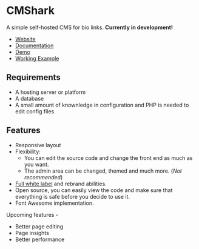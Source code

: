 # CMShark
A simple self-hosted CMS for bio links.
**Currently in development!**

- [Website](https://cmshark.com)
- [Documentation](https://docs.cmshark.com)
- [Demo](https://cmshark.com/demo)
- [Working Example](https://will.clarke.ml)

## Requirements
- A hosting server or platform
- A database
- A small amount of knownledge in configuration and PHP is needed to edit config files

## Features
- Responsive layout
- Flexibility:
    - You can edit the source code and change the front end as much as you want. 
    - The admin area can be changed, themed and much more. (*Not recommended*)
- [Full white label](https://www.thatcompany.com/white-label-marketing/what-is-white-label) and rebrand abilities.
- Open source, you can easily view the code and make sure that everything is safe before you decide to use it.
- Font Awesome implementation.

Upcoming features -
- Better page editing
- Page insights
- Better performance
